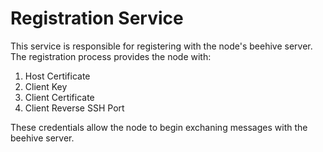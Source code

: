 # Registration Service

This service is responsible for registering with the node's beehive server. The registration process provides the node with:

1. Host Certificate
2. Client Key
3. Client Certificate
4. Client Reverse SSH Port

These credentials allow the node to begin exchaning messages with the beehive server.
